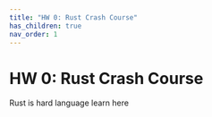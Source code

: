 ```yaml
---
title: "HW 0: Rust Crash Course"
has_children: true
nav_order: 1
---
```



# HW 0: Rust Crash Course

Rust is hard language learn here